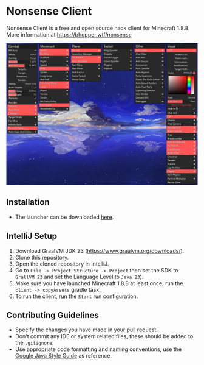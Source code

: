 # Nonsense Client
Nonsense Client is a free and open source hack client for Minecraft 1.8.8.<br>
More information at https://bhopper.wtf/nonsense

![Click GUI](/.github/images/clickgui.png)

## Installation
- The launcher can be downloaded [here](https://bhopper.wtf/nonsense/download/Nonsense.zip).

## IntelliJ Setup
1. Download GraalVM JDK 23 (https://www.graalvm.org/downloads/).
2. Clone this repository.
3. Open the cloned repository in IntelliJ.
4. Go to `File -> Project Structure -> Project` then set the SDK to `GrallVM 23` and set the Language Level to `Java 23`).
5. Make sure you have launched Minecraft 1.8.8 at least once, run the `client -> copyAssets` gradle task.
6. To run the client, run the `Start` run configuration.

## Contributing Guidelines
- Specify the changes you have made in your pull request.
- Don't commit any IDE or system related files, these should be added to the `.gitignore`.
- Use appropriate code formatting and naming conventions, use the [Google Java Style Guide](https://google.github.io/styleguide/javaguide.html) as reference.
